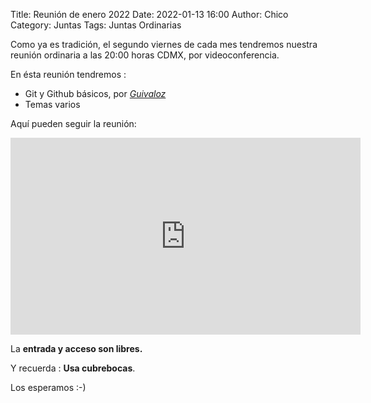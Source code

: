 Title: Reunión de enero 2022
Date: 2022-01-13 16:00
Author: Chico
Category: Juntas
Tags: Juntas Ordinarias

Como ya es tradición, el segundo viernes de cada mes tendremos nuestra reunión ordinaria a las 20:00 horas CDMX, por videoconferencia.

En ésta reunión tendremos :

- Git y Github básicos, por _[Guivaloz](https://twitter.com/guivaloz)_
- Temas varios

Aquí pueden seguir la reunión:

<iframe width="560" height="315" src="https://www.youtube.com/embed/Tfl-w2494-Y" title="YouTube video player" frameborder="0" allow="accelerometer; autoplay; clipboard-write; encrypted-media; gyroscope; picture-in-picture" allowfullscreen></iframe>

La __entrada y acceso son libres.__

Y recuerda :  __Usa cubrebocas__.

Los esperamos :-)
